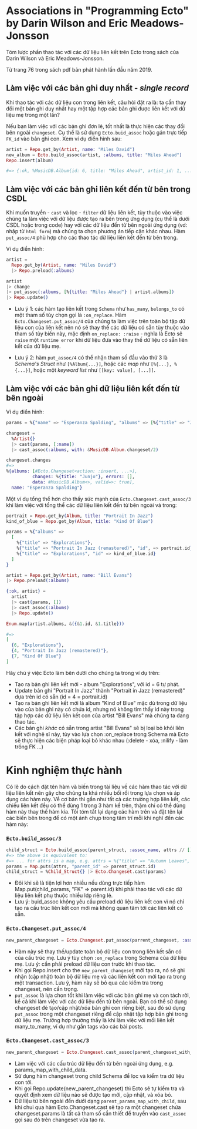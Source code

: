 # Associations in "Programming Ecto" by Darin Wilson and Eric Meadows-Jonsson

Tóm lược phần thao tác với các dữ liệu liên kết trên Ecto trong sách của Darin Wilson và Eric Meadows-Jonsson.

Từ trang 76 trong sách pdf bản phát hành lần đầu năm 2019.

## Làm việc với các bản ghi duy nhất - _single record_

Khi thao tác với các dữ liệu con trong liên kết, câu hỏi đặt ra là: ta cần thay đổi một bản ghi duy nhất hay một tập hợp các bản ghi được liên kết với dữ liệu mẹ trong một lần?

Nếu bạn làm việc với các bản ghi đơn lẻ, tốt nhất là thực hiện các thay đổi bên ngoài `changeset`. Cụ thể là sử dụng `Ecto.buid_assoc` hoặc gán trực tiếp `FK_id` vào bản ghi con. Xem ví dụ điển hình sau:

```elixir
artist = Repo.get_by(Artist, name: "Miles David")
new_album = Ecto.build_assoc(artist, :albums, title: "Miles Ahead")
Repo.insert(album)

#=> {:ok, %MusicDB.Album{id: 6, title: "Miles Ahead", artist_id: 1, ...}}
```

## Làm việc với các bản ghi liên kết đến từ bên trong CSDL

Khi muốn truyền - `cast` và lọc - `filter` dữ liệu liên kết, tùy thuộc vào việc chúng ta làm việc với dữ liệu được tạo ra bên trong ứng dụng (cụ thể là dưới CSDL hoặc trong code) hay với các dữ liệu đến từ bên ngoài ứng dụng (vd: nhập từ `html form`) mà chúng ta chọn phương án tiếp cận khác nhau. Hàm `put_assoc/4` phù hợp cho các thao tác dữ liệu liên kết đến từ bên trong.

Ví dụ điển hình:
```elixir
artist =
  Repo.get_by(Artist, name: "Miles David")
  |> Repo.preload(:albums)

artist
|> change
|> put_assoc(:albums, [%{title: "Miles Ahead"} | artist.albums])
|> Repo.update()
```

* Lưu ý 1: các hàm tạo liên kết trong `Schema` như `has_many`, `belongs_to` có một tham số tùy chọn gọi là `:on_replace`. Hàm `Ecto.Changeset.put_assoc/4` của chúng ta làm việc trên toàn bộ tập dữ liệu con của liên kết nên nó sẽ thay thế các dữ liệu có sẵn tùy thuộc vào tham số tùy biến này, mặc định `on_replace: :raise` - nghĩa là Ecto sẽ `raise` một `runtime error` khi dữ liệu đưa vào thay thế dữ liệu có sẵn liên kết của dữ liệu mẹ.

* Lưu ý 2: hàm `put_assoc/4` có thể nhận tham số đầu vào thứ 3 là _Schema's Struct_ như `[%Album{...}]`, hoặc các _map_ như `[%{...}, %{...}]`, hoặc một _keyword list_ như `[[key: value], [...]]`.

## Làm việc với các bản ghi dữ liệu liên kết đến từ bên ngoài

Ví dụ điển hình:
```elixir
params = %{"name" => "Esperanza Spalding", "albums" => [%{"title" => "Junjo"}]}

changeset =
  %Artist{}
  |> cast(params, [:name])
  |> cast_assoc(:albums, with: &MusicDB.Album.changeset/2)

changeset.changes
#=>
%{albums: [#Ecto.Changeset<action: :insert, ...>],
          changes: %{title: "Junjo"}, errors: [],
          data: #MusicDB.Album<>, valid=>: true],
  name: "Esperanza Spalding"}
```

Một ví dụ tổng thể hơn cho thấy sức mạnh của `Ecto.Changeset.cast_assoc/3` khi làm việc với tổng thể các dữ liệu liên kết đến từ bên ngoài và trong:

```elixir
portrait = Repo.get_by(Album, title: "Portrait In Jazz")
kind_of_blue = Repo.get_by(Album, title: "Kind Of Blue")

params = %{"albums" =>
  [
    %{"title" => "Explorations"},
    %{"title" => "Portrait In Jazz (remastered)", "id", => portrait.id},
    %{"title" => "Explorations", "id" => kind_of_blue.id}
  ]
}

artist = Repo.get_by(Artist, name: "Bill Evans")
|> Repo.preload(:albums)

{:ok, artist} =
  artist
  |> cast(params, [])
  |> cast_assoc(:albums)
  |> Repo.update()

Enum.map(artist.albums, &({&1.id, &1.title}))

#=>
[
  {6, "Explorations"},
  {4, "Portrait In Jazz (remastered)"},
  {7, "Kind Of Blue"}
]
```

Hãy chú ý việc Ecto làm bên dưới cho chúng ta trong ví dụ trên:
  * Tạo ra bản ghi liên kết mới - album "Explorations", với id = 6 tự phát.
  * Update bản ghi "Portrait In Jazz" thành "Portrait in Jazz (remastered)" dựa trên id có sẵn (id = 4 = portrait.id)
  * Tạo ra bản ghi liên kết mới là album "Kind of Blue" mặc dù trong dữ liệu vào của bản ghi này có chứa id, nhưng nó không tìm thấy id này trong tập hợp các dữ liệu liên kết con của artist "Bill Evans" mà chúng ta đang thao tác.
  * Các bản ghi _khác_ có sẵn trong artist "Bill Evans" sẽ bị loại bỏ khỏi liên kết với nghệ sĩ này, tùy vào lựa chọn :on_replace trong Schema mà Ecto sẽ thực hiện các biện pháp loại bỏ khác nhau (:delete - xóa, :nilify - làm trống FK ...)



# Kinh nghiệm thực hành

Có lẽ do cách đặt tên hàm và biến trong tài liệu về các hàm thao tác với dữ liệu liên kết nên gây cho chúng ta khá nhiều bối rối trong lựa chọn và áp dụng các hàm này. Về cơ bản thì gần như tất cả các trường hợp liên kết, các chiều liên kết đều có thể dùng 1 trong 3 hàm kể trên, thậm chí có thể dùng hàm này thay thế hàm kia. Tôi tóm tắt lại dạng các hàm trên và đặt tên lại các biến bên trong để có một ảnh chụp trong tâm trí mỗi khi nghĩ đến các hàm này:

### `Ecto.build_assoc/3`

```elixir
child_struct = Ecto.build_assoc(parent_struct, :assoc_name, attrs // [])
#=> the above is equivalent to:
#=> ... for attrs is a map, e.g. attrs = %{"title" => "Autumn Leaves", "id" => 2}
params = Map.puts(attrs, "parent_id" => parent_struct.id)
child_struct = %Child_Struct{} |> Ecto.Changeset.cast(params)
```

  * Đôi khi sẽ là tiện lợi hơn nhiều nếu dùng trực tiếp hàm Map.put(child_params, "FK" => parent.id) khi phải thao tác với các dữ liệu liên kết phụ thuộc nhiều lớp riêng lẻ.
  * Lưu ý: buid_assoc không yêu cầu preload dữ liệu liên kết con vì nó chỉ tạo ra cấu trúc liên kết con mới mà không quan tâm tới các liên kết có sẵn.

### `Ecto.Changeset.put_assoc/4`
```elixir
new_parent_changeset = Ecto.Changeset.put_assoc(parrent_changeset, :assoc_name, child_records)
```

  * Hàm này sẽ thay thế/update toàn bộ dữ liệu con trong liên kết sẵn có của cấu trúc mẹ. Lưu ý tùy chọn `:on_replace` trong Schema của dữ liệu mẹ. Lưu ý: cần phải preload dữ liệu con trước khi thao tác.
  * Khi gọi Repo.insert cho the `new_parent_changeset` mới tạo ra, nó sẽ ghi nhận (cập nhật) toàn bộ dữ liệu mẹ và các liên kết con mới tạo ra trong một transaction. Lưu ý, hàm này sẽ bỏ qua các kiểm tra trong changeset, nên cẩn trọng.
  * `put_assoc` là lựa chọn tốt khi làm việc với các bản ghi mẹ và con tách rời, kể cả khi làm việc với các dữ liệu đến từ bên ngoài. Bạn có thể sử dụng changeset đẻ tạo/cập nhật/xóa bản ghi con riêng biệt, sau đó sử dụng `put_assoc` trong một changeset riêng để cập nhật tập hợp bản ghi trong dữ liệu mẹ. Trường hợp thường thấy là khi làm việc với mối liên kết many_to_many, ví dụ như gắn tags vào các bài posts.


### `Ecto.Changeset.cast_assoc/3`
```elixir
new_parent_changeset = Ecto.Changeset.cast_assoc(parent_changeset_with_casted_params, :assoc_name, opts // [with: &MyApp.ChildSchema.changeset/2])
```

  * Làm việc với các cấu trúc dữ liệu đến từ bên ngoài ứng dụng, e.g. params_map_with_child_data.
  * Sử dụng hàm changeset trong child Schema để lọc và kiểm tra dữ liệu con tới.
  * Khi gọi Repo.update(new_parent_changeset) thì Ecto sẽ tự kiểm tra và quyết định xem dữ liệu nào sẽ được tạo mới, cập nhật, và xóa bỏ.
  * Dữ liệu từ bên ngoài đến dưới dạng `parent_params_map_with_child`, sau khi chui qua hàm Ecto.Changeset.cast sẽ tạo ra một changeset chứa changeset.params là tất cả tham số cần thiết để truyền vào `cast_assoc` gọi sau đó trên changeset vừa tạo ra.

